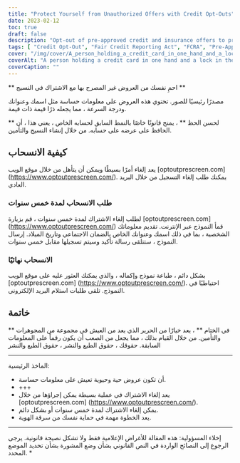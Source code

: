 ```yaml
---
title: "Protect Yourself from Unauthorized Offers with Credit Opt-Outs"
date: 2023-02-12
toc: true
draft: false
description: "Opt-out of pre-approved credit and insurance offers to prevent consumer credit reporting companies from providing your information to businesses and reduce the risk of identity theft."
tags: [ "Credit Opt-Out", "Fair Credit Reporting Act", "FCRA", "Pre-Approved Offers", "Identity Theft Prevention", "Consumer Credit Reporting Companies"]
cover: "/img/cover/A_person_holding_a_credit_card_in_one_hand_and_a_lock.png"
coverAlt: "A person holding a credit card in one hand and a lock in the other hand, with a concerned look on their face, as if they are worried about the safety of their personal information."
coverCaption: ""
---
```


 ** احمِ نفسك من العروض غير المصرح بها مع الاشتراك في النسيج **  مصدرًا رئيسيًا للصور. تحتوي هذه العروض على معلومات حساسة مثل اسمك وعنوانك ودرجة السرعة ، مما يجعله ذرًا قيمة ذات قيمة.  ** لحسن الحظ ** ، يمنح قانونًا خاصًا بالنمط السابق لحسابه الخاص ، يعني هذا ، أن الحافظ على عرضه على حسابه. من خلال إنشاء النسيج والتأمين.  ## كيفية الانسحاب  يعد إلغاء أمرًا بسيطًا ويمكن أن يتأهل من خلال موقع الويب [optoutprescreen.com] (https://www.optoutprescreen.com/). يمكنك طلب إلغاء التسجيل من خلال البريد العادي.  ### طلب الانسحاب لمدة خمس سنوات  لطلب إلغاء الاشتراك لمدة خمس سنوات ، قم بزيارة [optoutprescreen.com] (https://www.optoutprescreen.com/) قمأ النموذج عبر الإنترنت. تقديم معلوماتك الشخصية ، بما في ذلك اسمك وعنوانك الخاص بالضمان الاجتماعي وتاريخ الميلاد. إرسال النموذج ، ستتلقى رسالة تأكيد وسيتم تسجيلها مقابل خمس سنوات.  ### الانسحاب نهائيًا  بشكل دائم ، طباعة نموذج وإكماله ، والذي يمكنك العثور عليه على موقع الويب [optoutprescreen.com] (https://www.optoutprescreen.com/). احتياطيًا في النموذج. تلقي طلبات استلام البريد الإلكتروني.  ## خاتمة ** في الختام ** ، يعد خيارًا من الحرير الذي يعد من العيش في مجموعة من المجوهرات والتأمين. من خلال القيام بذلك ، مما يجعل من الصعب أن يكون رقماً على المعلومات السابقة. حقوقك ، حقوق الطبع والنشر ، حقوق الطبع والنشر  ________________________________________________________________________  الماخذ الرئيسية:  - أن تكون عروض حية وحيوية تعيش على معلومات حساسة. - +++ - يعد إلغاء الاشتراك في عملية بسيطة يمكن إجراؤها من خلال [optoutprescreen.com] (https://www.optoutprescreen.com/). - يمكن إلغاء الاشتراك لمدة خمس سنوات أو بشكل دائم. - يعد الخطوة مهمة في حماية نفسك من سرقة الهوية.  ________________________________________________________________________  إخلاء المسؤولية: هذه المقالة للأغراض الإعلامية فقط ولا تشكل نصيحة قانونية. يرجى الرجوع إلى النصائح الواردة في النص القانوني بشأن وضع المشورة بشأن تحديد الموضع المحدد. *